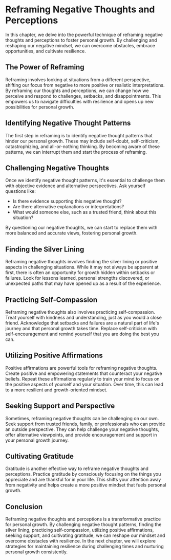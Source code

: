 Reframing Negative Thoughts and Perceptions
=======================================================

In this chapter, we delve into the powerful technique of reframing negative thoughts and perceptions to foster personal growth. By challenging and reshaping our negative mindset, we can overcome obstacles, embrace opportunities, and cultivate resilience.

The Power of Reframing
----------------------

Reframing involves looking at situations from a different perspective, shifting our focus from negative to more positive or realistic interpretations. By reframing our thoughts and perceptions, we can change how we perceive and respond to challenges, setbacks, and disappointments. This empowers us to navigate difficulties with resilience and opens up new possibilities for personal growth.

Identifying Negative Thought Patterns
-------------------------------------

The first step in reframing is to identify negative thought patterns that hinder our personal growth. These may include self-doubt, self-criticism, catastrophizing, and all-or-nothing thinking. By becoming aware of these patterns, we can interrupt them and start the process of reframing.

Challenging Negative Thoughts
-----------------------------

Once we identify negative thought patterns, it's essential to challenge them with objective evidence and alternative perspectives. Ask yourself questions like:

* Is there evidence supporting this negative thought?
* Are there alternative explanations or interpretations?
* What would someone else, such as a trusted friend, think about this situation?

By questioning our negative thoughts, we can start to replace them with more balanced and accurate views, fostering personal growth.

Finding the Silver Lining
-------------------------

Reframing negative thoughts involves finding the silver lining or positive aspects in challenging situations. While it may not always be apparent at first, there is often an opportunity for growth hidden within setbacks or failures. Look for lessons learned, personal strengths discovered, or unexpected paths that may have opened up as a result of the experience.

Practicing Self-Compassion
--------------------------

Reframing negative thoughts also involves practicing self-compassion. Treat yourself with kindness and understanding, just as you would a close friend. Acknowledge that setbacks and failures are a natural part of life's journey and that personal growth takes time. Replace self-criticism with self-encouragement and remind yourself that you are doing the best you can.

Utilizing Positive Affirmations
-------------------------------

Positive affirmations are powerful tools for reframing negative thoughts. Create positive and empowering statements that counteract your negative beliefs. Repeat these affirmations regularly to train your mind to focus on the positive aspects of yourself and your situation. Over time, this can lead to a more resilient and growth-oriented mindset.

Seeking Support and Perspective
-------------------------------

Sometimes, reframing negative thoughts can be challenging on our own. Seek support from trusted friends, family, or professionals who can provide an outside perspective. They can help challenge your negative thoughts, offer alternative viewpoints, and provide encouragement and support in your personal growth journey.

Cultivating Gratitude
---------------------

Gratitude is another effective way to reframe negative thoughts and perceptions. Practice gratitude by consciously focusing on the things you appreciate and are thankful for in your life. This shifts your attention away from negativity and helps create a more positive mindset that fuels personal growth.

Conclusion
----------

Reframing negative thoughts and perceptions is a transformative practice for personal growth. By challenging negative thought patterns, finding the silver lining, practicing self-compassion, utilizing positive affirmations, seeking support, and cultivating gratitude, we can reshape our mindset and overcome obstacles with resilience. In the next chapter, we will explore strategies for maintaining resilience during challenging times and nurturing personal growth consistently.
